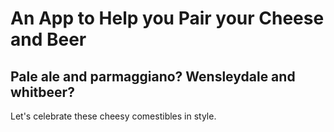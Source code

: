 # An App to Help you Pair your Cheese and Beer

## Pale ale and parmaggiano? Wensleydale and whitbeer? 
Let's celebrate these cheesy comestibles in style.
